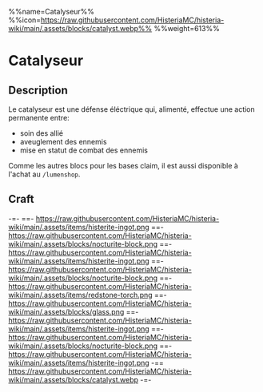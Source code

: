 %%name=Catalyseur%%
%%icon=https://raw.githubusercontent.com/HisteriaMC/histeria-wiki/main/.assets/blocks/catalyst.webp%%
%%weight=613%%

# Catalyseur

## Description

Le catalyseur est une défense éléctrique qui, alimenté, effectue une action permanente entre:
- soin des allié
- aveuglement des ennemis
- mise en statut de combat des ennemis

Comme les autres blocs pour les bases claim, il est aussi disponible à l'achat au `/lumenshop`.

## Craft

-=-
 ==- https://raw.githubusercontent.com/HisteriaMC/histeria-wiki/main/.assets/items/histerite-ingot.png
 ==- https://raw.githubusercontent.com/HisteriaMC/histeria-wiki/main/.assets/blocks/nocturite-block.png
 ==- https://raw.githubusercontent.com/HisteriaMC/histeria-wiki/main/.assets/items/histerite-ingot.png
 ==- https://raw.githubusercontent.com/HisteriaMC/histeria-wiki/main/.assets/blocks/nocturite-block.png
 ==- https://raw.githubusercontent.com/HisteriaMC/histeria-wiki/main/.assets/items/redstone-torch.png
 ==- https://raw.githubusercontent.com/HisteriaMC/histeria-wiki/main/.assets/blocks/glass.png
 ==- https://raw.githubusercontent.com/HisteriaMC/histeria-wiki/main/.assets/items/histerite-ingot.png
 ==- https://raw.githubusercontent.com/HisteriaMC/histeria-wiki/main/.assets/blocks/nocturite-block.png
 ==- https://raw.githubusercontent.com/HisteriaMC/histeria-wiki/main/.assets/items/histerite-ingot.png
 -== https://raw.githubusercontent.com/HisteriaMC/histeria-wiki/main/.assets/blocks/catalyst.webp
-=-
